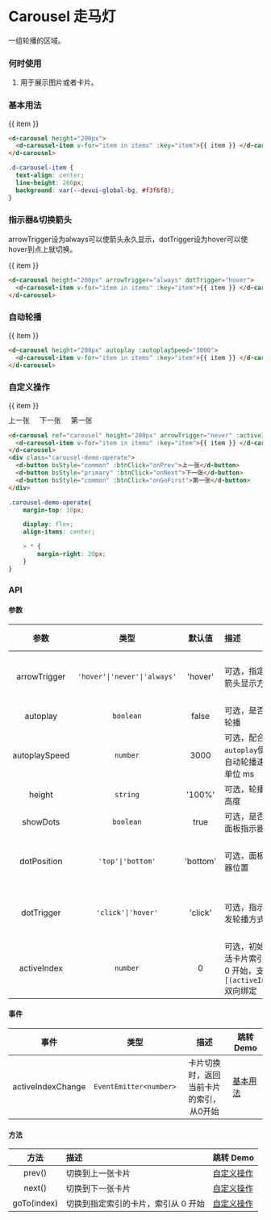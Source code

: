 # Carousel 走马灯

一组轮播的区域。

### 何时使用

1. 用于展示图片或者卡片。

### 基本用法
<d-carousel height="200px" v-model:activeIndex="activeIndex" :activeIndexChange="onChange">
  <d-carousel-item v-for="item in items" :key="item">{{ item }} </d-carousel-item>
</d-carousel>

```html
<d-carousel height="200px">
  <d-carousel-item v-for="item in items" :key="item">{{ item }} </d-carousel-item>
</d-carousel>
```
```css
.d-carousel-item {
  text-align: center;
  line-height: 200px;
  background: var(--devui-global-bg, #f3f6f8);
}
```
### 指示器&切换箭头
arrowTrigger设为always可以使箭头永久显示，dotTrigger设为hover可以使hover到点上就切换。

<d-carousel height="200px" arrowTrigger="always" dotTrigger="hover">
  <d-carousel-item v-for="item in items" :key="item">{{ item }} </d-carousel-item>
</d-carousel>

```html
<d-carousel height="200px" arrowTrigger="always" dotTrigger="hover">
  <d-carousel-item v-for="item in items" :key="item">{{ item }} </d-carousel-item>
</d-carousel>
```
### 自动轮播
<d-carousel height="200px" autoplay :autoplaySpeed="3000">
  <d-carousel-item v-for="item in items" :key="item">{{ item }} </d-carousel-item>
</d-carousel>

```html
<d-carousel height="200px" autoplay :autoplaySpeed="3000">
  <d-carousel-item v-for="item in items" :key="item">{{ item }} </d-carousel-item>
</d-carousel>
```
### 自定义操作
<d-carousel ref="carousel" height="200px" arrowTrigger="never">
  <d-carousel-item v-for="item in items" :key="item">{{ item }} </d-carousel-item>
</d-carousel>
<div class="carousel-demo-operate">
  <d-button bsStyle="common" :btnClick="onPrev">上一张</d-button>
  <d-button bsStyle="primary" :btnClick="onNext">下一张</d-button>
  <d-button bsStyle="common" :btnClick="onGoFirst">第一张</d-button>
</div>

```html
<d-carousel ref="carousel" height="200px" arrowTrigger="never" :activeIndexChange="onChange">
  <d-carousel-item v-for="item in items" :key="item">{{ item }} </d-carousel-item>
</d-carousel>
<div class="carousel-demo-operate">
  <d-button bsStyle="common" :btnClick="onPrev">上一张</d-button>
  <d-button bsStyle="primary" :btnClick="onNext">下一张</d-button>
  <d-button bsStyle="common" :btnClick="onGoFirst">第一张</d-button>
</div>
```
```css
.carousel-demo-operate{
    margin-top: 10px;

    display: flex;
    align-items: center;

    > * {
        margin-right: 20px;
    }
}
```

### API
#### 参数

|     参数     |             类型             |   默认值   | 描述                                            | 跳转 Demo                                        |
| :----------: | :--------------------------: | :------: | :---------------------------------------------- | ------------------------------------------------ |
| arrowTrigger | `'hover'\|'never'\|'always'` | 'hover'  | 可选，指定切换箭头显示方式                      | [指示器&切换箭头](#指示器切换箭头)       |
|   autoplay   |          `boolean`           |  false   | 可选，是否自动轮播                              | [自动轮播](#自动轮播) |
| autoplaySpeed |           `number`           |   3000   | 可选，配合`autoplay`使用，自动轮播速度，单位 ms | [自动轮播](#自动轮播) |
|    height    |           `string`           |  '100%'  | 可选，轮播容器高度                              | [基本用法](#基本用法)    |
|   showDots   |          `boolean`           |   true   | 可选，是否显示面板指示器                        | [自动轮播](#自动轮播) |
| dotPosition  |      `'top'\|'bottom'`       | 'bottom' | 可选，面板指示器位置                            | [指示器&切换箭头](#指示器切换箭头)  |
|  dotTrigger  |      `'click'\|'hover'`      | 'click'  | 可选，指示器触发轮播方式                        | [指示器&切换箭头](#指示器切换箭头)  |
| activeIndex  |           `number`           |    0     | 可选，初始化激活卡片索引，从 0 开始，支持`[(activeIndex)]`双向绑定        | [基本用法](#基本用法)    |

#### 事件

|      事件          |          类型           |                    描述                     | 跳转 Demo                                                     |
| :----------------: | :---------------------: | :-----------------------------------------: | -------------------------------------------------            |
|      activeIndexChange    | `EventEmitter<number>`  | 卡片切换时，返回当前卡片的索引，从0开始    | [基本用法](#基本用法)             |

#### 方法

|    方法     | 描述                                | 跳转 Demo                       |
| :---------: | :---------------------------------- | :----------------------------- |
|   prev()    | 切换到上一张卡片                    | [自定义操作](#自定义操作)   |
|   next()    | 切换到下一张卡片                    | [自定义操作](#自定义操作)   |
| goTo(index) | 切换到指定索引的卡片，索引从 0 开始 | [自定义操作](#自定义操作)   |


<script lang="ts">
import { defineComponent, ref } from 'vue'

export default defineComponent({
  setup() {
    const items = ref<string[]>(["page 1", 'page 2', 'page 3', 'page 4'])
    const activeIndex = ref(2)

    const carousel = ref()

    const onPrev = () => {
      carousel.value?.prev?.()
    }
    const onNext = () => {
      carousel.value?.next?.()
    }
    const onGoFirst = () => {
      carousel.value?.goto?.(0)
    }
    const onChange = (index: number) => {
      console.log(index, activeIndex.value)
    }

    return {
      activeIndex,
      items,

      carousel,
      onPrev,
      onNext,
      onGoFirst,
      onChange,
    }
  }
})
</script>
<style lang="scss">
.d-carousel-item {
  text-align: center;
  line-height: 200px;
  background: var(--devui-global-bg, #f3f6f8);
}
.carousel-demo-operate{
    margin-top: 10px;

    display: flex;
    align-items: center;

    > * {
        margin-right: 20px;
    }
}
</style>